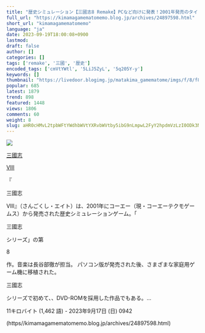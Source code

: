 ```yaml
---
title: "歴史シミュレーション【三國志8 Remake】PCなど向けに発表！2001年発売のタイトルをリメイク "
full_url: "https://kimamagamematomemo.blog.jp/archives/24897598.html"
short_url: "kimamagamematomemo"
language: "ja"
date: 2023-09-19T18:00:08+0900
lastmod: 
draft: false
author: []
categories: []
tags: ['remake', '三國', '歴史']
encoded_tags: ['cmVtYWtl', '5LiJ5ZyL', '5q205Y-y']
keywords: []
thumbnail: "https://livedoor.blogimg.jp/matakima_gamematome/imgs/f/8/f82153ee-s.png"
popular: 685
latest: 1879
trend: 898
featured: 1448
views: 1806
comments: 60
weight: 8
slug: aHR0cHMvL2tpbWFtYWdhbWVtYXRvbWVtby5ibG9nLmpwL2FyY2hpdmVzLzI0ODk3NTk4Lmh0bWw=
---
```


![](https://livedoor.blogimg.jp/matakima_gamematome/imgs/f/8/f82153ee-s.png)

<div><a title='三國志VIII' href='https//ja.wikipedia.org/wiki/%E4%B8%89%E5%9C%8B%E5%BF%97VIII' target='_blank'><p>三國志</p>VIII</a> <p class='searchresult'>『<p>三國志</p>VIII』（さんごくし・エイト）は、2001年にコーエー（現・コーエーテクモゲームス）から発売された歴史シミュレーションゲーム。「<p>三國志</p>シリーズ」の第<p>8</p>作。音楽は長谷部徹が担当。 パソコン版が発売された後、さまざまな家庭用ゲーム機に移植された。<p>三國志</p>シリーズで初めて、、DVD-ROMを採用した作品でもある。…</p> <p class='mw-search-result-data'>11キロバイト (1,462 語) - 2023年9月17日 (日) 0942</p></div>

(https//kimamagamematomemo.blog.jp/archives/24897598.html)
